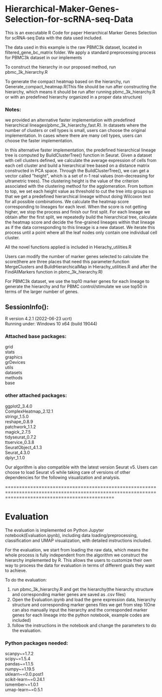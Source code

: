 # Hierarchical-Maker-Genes-Selection-for-scRNA-seq-Data
This is an executable R Code for paper Hierarchical Marker Genes Selection for scRNA-seq Data with the data used included.

The data used in this example is the raw PBMC3k dataset, located in filtered_gene_bc_matrix folder. We apply a standard preprocessing process for PBMC3k dataset in our implements

To construct the hierarchy in our proposed method, run pbmc_3k_hierarchy.R

To generate the compact heatmap based on the hierarchy, run Generate_compact_heatmap.R(This file should be run after constructing the hierarchy, which means it should be run after running pbmc_3k_hierarchy.R or with an predefined hierarchy organized in a proper data structure)

### Notes:
we provided an alternative faster implementation with predefined hierarchical lineages(pbmc_3k_hierarchy_fast.R). In datasets where the number of clusters or cell types is small, users can choose the original implementation. In cases where there are many cell types, users can choose the faster implementation.

In this alternative faster implementation, the predefined hierarchical lineage tree is computed by BuildClusterTree() function in Seurat. Given a dataset with cell clusters defined, we calculate the average expression of cells from each cell cluster and build a hierarchical tree based on a distance matrix constructed in PCA space. Through the BuildClusterTree(), we can get a vector called "height", which is a set of n-1 real values (non-decreasing for ultrametric trees). The clustering height is the value of the criterion associated with the clustering method for the agglomeration. From bottom to top, we set each height value as threshold to cut the tree into groups so that we get a predefined hierarchical lineage without doing Wilcoxon test for all possible combinations. We calculate the heatmap score corresponding to lineages for each level. When the score is not getting higher, we stop the process and finish our first split. For each lineage we obtain after the first split, we repeatedly build the hierarchical tree, calculate the heatmap score and decide the fine-grained lineages within that lineage as if the data corresponding to this lineage is a new dataset. We iterate this process until a point where all the leaf nodes only contain one individual cell cluster.



All the novel functions applied is included in Hierachy_utilities.R 

Users can modify the number of marker genes selected to calculate the score(there are three places that need this parameter:function MergeClusters and BuildHierarchicalMap in Hierachy_utilities.R and after the FindAllMarkers function in pbmc_3k_hierarchy.R)

For PBMC3k dataset, we use the top10 marker genes for each lineage to generate the hierarchy and for PBMC control/stimulate we use top50 in terms of the larger number of genes.

## SessionInfo():

R version 4.2.1 (2022-06-23 ucrt)\
Running under: Windows 10 x64 (build 19044)

### Attached base packages:

grid\
stats\
graphics\
grDevices\
utils\
datasets\
methods\
base

### other attached packages:

ggplot2_3.4.0\
ComplexHeatmap_2.12.1\
stringr_1.5.0\
reshape_0.8.9\
patchwork_1.1.2\
magick_2.7.5\
tidyseurat_0.7.2\
ttservice_0.3.8\
SeuratObject_4.1.3\
Seurat_4.3.0\
dplyr_1.1.0

Our algorithm is also compatible with the latest version Seurat v5. Users can choose to load Seurat v5 while taking care of versions of other dependencies for the following visualization and analysis. 

===================================================================================================================================================
# Evaluation
The evaluation is implemented on Python Jupyter notebook(Evaluation.ipynb), including data loading/preprocessing, classification and UMAP visualization, with detailed instructions included.

For the evaluation, we start from loading the raw data, which means the whole process is fully independent from the algorithm we construct the hierarchy implemented by R. This allows the users to customize their own way to process the data for evaluation in terms of different goals they want to achieve. 

To do the evaluation:

1. run pbmc_3k_hierarchy.R and get the hierarchy(the hierarchy structure and corresponding marker genes are saved as .csv files)
2. Open the Evaluation.ipynb and load the gene expression data, hierarchy structure and corresponding marker genes files we get from step 1(One can also manually input the hierarchy and the corresponded marker genes for each lineage into the python notebook, example codes are included)
4. follow the instructions in the notebook and change the parameters to do the evaluation.

### Python packages needed:

scanpy~=1.7.2\
scipy~=1.5.4\
pandas~=1.1.5\
numpy~=1.19.5\
sklearn~=0.0.post1\
scikit-learn~=0.24.1\
ismember~=1.0.1\
umap-learn~=0.5.1
